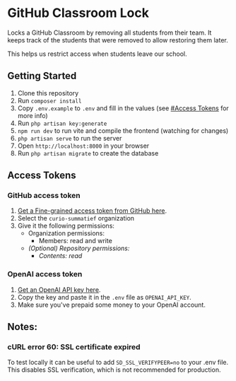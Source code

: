 # GitHub Classroom Lock

Locks a GitHub Classroom by removing all students from their team. It keeps track of the students that were removed to allow restoring them later.

This helps us restrict access when students leave our school.

## Getting Started

1. Clone this repository
2. Run `composer install`
3. Copy `.env.example` to `.env` and fill in the values (see [#Access Tokens](#access-tokens) for more info)
4. Run `php artisan key:generate`
5. `npm run dev` to run vite and compile the frontend (watching for changes)
6. `php artisan serve` to run the server
7. Open `http://localhost:8000` in your browser
8. Run `php artisan migrate` to create the database

## Access Tokens

### GitHub access token

1. [Get a Fine-grained access token from GitHub here](https://github.com/settings/personal-access-tokens/new).
2. Select the `curio-summatief` organization
3. Give it the following permissions:
    * Organization permissions:
        * Members: read and write
    * *(Optional) Repository permissions:*
        * *Contents: read*

### OpenAI access token

1. [Get an OpenAI API key here](https://platform.openai.com/api-keys).
2. Copy the key and paste it in the `.env` file as `OPENAI_API_KEY`.
3. Make sure you've prepaid some money to your OpenAI account.

## Notes:

### cURL error 60: SSL certificate expired

To test locally it can be useful to add `SD_SSL_VERIFYPEER=no` to your .env file. This disables SSL verification, which is not recommended for production.
